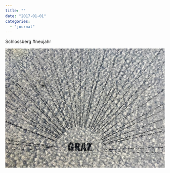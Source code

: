 ```yaml
---
title: ""
date: "2017-01-01"
categories: 
  - "journal"
---
```


Schlossberg #neujahr

![](images/524d2b24d1.jpg)
